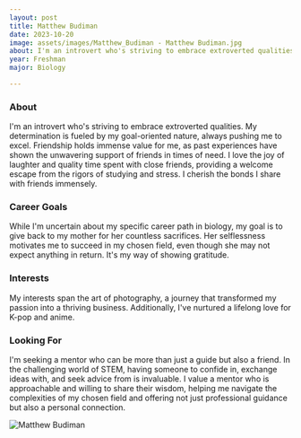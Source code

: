 ```yaml
---
layout: post
title: Matthew Budiman 
date: 2023-10-20
image: assets/images/Matthew_Budiman - Matthew Budiman.jpg
about: I'm an introvert who's striving to embrace extroverted qualities. My determination is fueled by my goal-oriented nature, always pushing me to excel. Friendship holds immense value for me, as past experiences have shown the unwavering support of friends in times of need. I love the joy of laughter and quality time spent with close friends, providing a welcome escape from the rigors of studying and stress. I cherish the bonds I share with friends immensely. 
year: Freshman
major: Biology 

---
```


### About

I'm an introvert who's striving to embrace extroverted qualities. My determination is fueled by my goal-oriented nature, always pushing me to excel. Friendship holds immense value for me, as past experiences have shown the unwavering support of friends in times of need. I love the joy of laughter and quality time spent with close friends, providing a welcome escape from the rigors of studying and stress. I cherish the bonds I share with friends immensely. 

### Career Goals

While I'm uncertain about my specific career path in biology, my goal is to give back to my mother for her countless sacrifices. Her selflessness motivates me to succeed in my chosen field, even though she may not expect anything in return. It's my way of showing gratitude.

### Interests

My interests span the art of photography, a journey that transformed my passion into a thriving business. Additionally, I've nurtured a lifelong love for K-pop and anime. 

### Looking For

I'm seeking a mentor who can be more than just a guide but also a friend. In the challenging world of STEM, having someone to confide in, exchange ideas with, and seek advice from is invaluable. I value a mentor who is approachable and willing to share their wisdom, helping me navigate the complexities of my chosen field and offering not just professional guidance but also a personal connection.

<div class="text-center my-5">
    <img src="https://sase-drexel.github.io/mentorship-2023/assets/images/Matthew_Budiman - Matthew Budiman.jpg" alt="Matthew Budiman" class="rounded post-img" />
</div>
